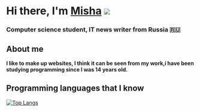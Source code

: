 
# Hi there, I'm [Misha](https://daniilshat.ru/) ![](https://github.com/blackcater/blackcater/raw/main/images/Hi.gif) 
### Computer science student, IT news writer from Russia 🇷🇺
## About me
__I like to make up websites, I think it can be seen from my work,i have been studying programming since I was 14 years old.__
## Programming languages that I know
[![Top Langs](https://github-readme-stats.vercel.app/api/top-langs/?username=anuraghazra)](https://github.com/anuraghazra/github-readme-stats)
